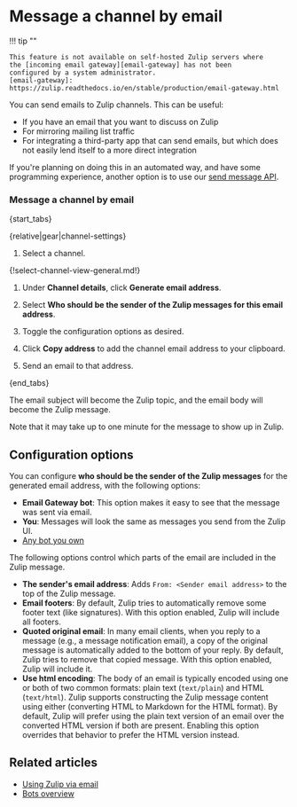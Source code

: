 # Message a channel by email

!!! tip ""

    This feature is not available on self-hosted Zulip servers where
    the [incoming email gateway][email-gateway] has not been
    configured by a system administrator.
    [email-gateway]: https://zulip.readthedocs.io/en/stable/production/email-gateway.html

You can send emails to Zulip channels. This can be useful:

* If you have an email that you want to discuss on Zulip
* For mirroring mailing list traffic
* For integrating a third-party app that can send emails, but which does not
  easily lend itself to a more direct integration

If you're planning on doing this in an automated way, and have some
programming experience, another option is to use our [send message
API](/api/send-message).

### Message a channel by email

{start_tabs}

{relative|gear|channel-settings}

1. Select a channel.

{!select-channel-view-general.md!}

1. Under **Channel details**, click **Generate email address**.

1. Select **Who should be the sender of the Zulip messages for this email
   address**.

1. Toggle the configuration options as desired.

1. Click **Copy address** to add the channel email address to your clipboard.

1. Send an email to that address.

{end_tabs}

The email subject will become the Zulip topic, and the email body will
become the Zulip message.

Note that it may take up to one minute for the message to show
up in Zulip.

## Configuration options

You can configure **who should be the sender of the Zulip messages** for the
generated email address, with the following options:

* **Email Gateway bot**: This option makes it easy to see that the message
  was sent via email.
* **You**: Messages will look the same as messages you send from the Zulip UI.
* [Any bot you own](/help/view-your-bots)

The following options control which parts of the email are included in the
Zulip message.

* **The sender's email address**: Adds `From: <Sender email address>` to
  the top of the Zulip message.
* **Email footers**: By default, Zulip tries to automatically remove some footer
  text (like signatures). With this option enabled, Zulip will include all footers.
* **Quoted original email**: In many email clients, when you reply to a message
  (e.g., a message notification email), a copy of the original message is
  automatically added to the bottom of your reply. By default, Zulip tries
  to remove that copied message. With this option enabled, Zulip will include it.
* **Use html encoding**: The body of an email is typically encoded using
  one or both of two common formats: plain text (`text/plain`) and
  HTML (`text/html`).  Zulip supports constructing the Zulip message
  content using either (converting HTML to Markdown for the HTML
  format).  By default, Zulip will prefer using the plain text version
  of an email over the converted HTML version if both are present.
  Enabling this option overrides that behavior to prefer the HTML version
  instead.

## Related articles

* [Using Zulip via email](/help/using-zulip-via-email)
* [Bots overview](/help/bots-overview)
